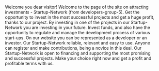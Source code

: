 Welcome you  dear visitor! 
Welcome to the page of the site on attracting investments - Startup-Network (from developers-group-5). 
Get the opportunity to invest in the most successful projects and get a huge profit, thanks to our project. 
By investing in one of the projects in our Startup-Network you are investing in your future.
Invest funds, and also have the opportunity to regulate and manage the development process of various start-ups. 
On our website you can be represented as a developer or an investor. Our Startup-Network reliable, relevant and easy to use.
Anyone can register and make contributions, being a novice in this deal.
Our Startup-Network is open to financing and supporting the most promising and successful projects.
Make your choice right now and get a profit and profitable terms with us.
